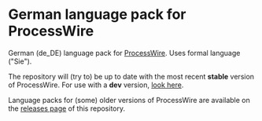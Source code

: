 # German language pack for ProcessWire

German (de_DE) language pack for [ProcessWire](http://processwire.com). Uses formal language ("Sie").

The repository will (try to) be up to date with the most recent **stable** version of ProcessWire. For use with a **dev** version, [look here](https://github.com/Manfred62/pw-lang-de/tree/dev).

Language packs for (some) older versions of ProcessWire are available on the [releases page](https://github.com/yellowled/pw-lang-de/releases) of this repository.
